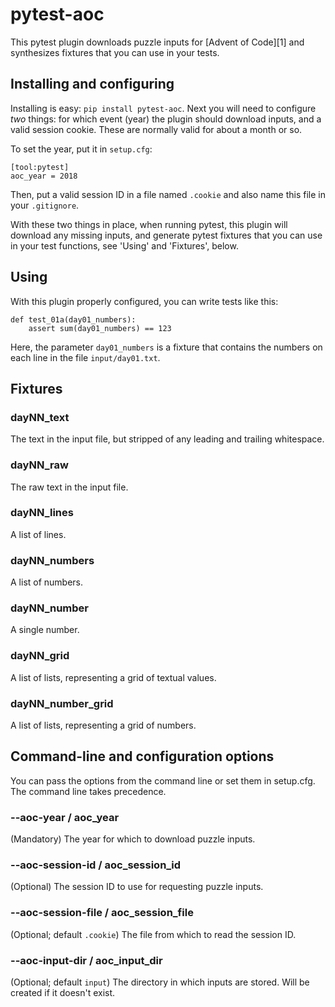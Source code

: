 # pytest-aoc

This pytest plugin downloads puzzle inputs for [Advent of Code][1] and
synthesizes fixtures that you can use in your tests.

## Installing and configuring

Installing is easy: `pip install pytest-aoc`. Next you will need to configure
_two_ things: for which event (year) the plugin should download inputs, and a
valid session cookie. These are normally valid for about a month or so.

To set the year, put it in `setup.cfg`:

    [tool:pytest]
    aoc_year = 2018

Then, put a valid session ID in a file named `.cookie` and also name this file
in your `.gitignore`.

With these two things in place, when running pytest, this plugin will download
any missing inputs, and generate pytest fixtures that you can use in your test
functions, see 'Using' and 'Fixtures', below.

## Using

With this plugin properly configured, you can write tests like this:

    def test_01a(day01_numbers):
        assert sum(day01_numbers) == 123

Here, the parameter `day01_numbers` is a fixture that contains the numbers on
each line in the file `input/day01.txt`.

## Fixtures

### dayNN\_text

The text in the input file, but stripped of any leading and trailing whitespace.

### dayNN\_raw

The raw text in the input file.

### dayNN\_lines

A list of lines.

### dayNN\_numbers

A list of numbers.

### dayNN\_number

A single number.

### dayNN\_grid

A list of lists, representing a grid of textual values.

### dayNN\_number\_grid

A list of lists, representing a grid of numbers.

## Command-line and configuration options

You can pass the options from the command line or set them in setup.cfg. The
command line takes precedence.

### --aoc-year / aoc\_year

(Mandatory) The year for which to download puzzle inputs.

### --aoc-session-id / aoc\_session\_id

(Optional) The session ID to use for requesting puzzle inputs.

### --aoc-session-file / aoc\_session\_file

(Optional; default `.cookie`) The file from which to read the session ID.

### --aoc-input-dir / aoc\_input\_dir

(Optional; default `input`) The directory in which inputs are stored. Will be
created if it doesn't exist.
